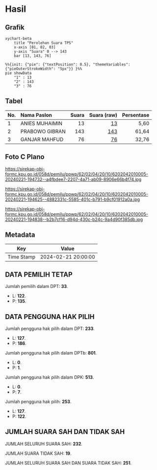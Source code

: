 # Hasil

## Grafik

```mermaid
xychart-beta
    title "Perolehan Suara TPS"
    x-axis [01, 02, 03]
    y-axis "Suara" 0 --> 143
    bar [13, 143, 76]
```

```mermaid
%%{init: {"pie": {"textPosition": 0.5}, "themeVariables": {"pieOuterStrokeWidth": "5px"}} }%%
pie showData
    "1" : 13
    "2" : 143
    "3" : 76
```

## Tabel

| No. | Nama Paslon    | Suara | Suara (raw) | Persentase |
|:--- |:-------------- | -----:| -----------:| ----------:|
| 1   | ANIES MUHAIMIN | 13    | [13][p-1]   | 5,60       |
| 2   | PRABOWO GIBRAN | 143   | [143][p-2]  | 61,64      |
| 3   | GANJAR MAHFUD  | 76    | [76][p-3]   | 32,76      |


[p-1]: https://github.com/gigit-pemilu/pemilu-2024-62-kalimantan-tengah/blob/main/pilpres/hitung-suara/sub/62-kalimantan-tengah/sub/02-kotawaringin-timur/sub/04-parenggean/sub/2010-mekar-jaya/sub/005-tps/sub/paslon-1.txt
[p-2]: https://github.com/gigit-pemilu/pemilu-2024-62-kalimantan-tengah/blob/main/pilpres/hitung-suara/sub/62-kalimantan-tengah/sub/02-kotawaringin-timur/sub/04-parenggean/sub/2010-mekar-jaya/sub/005-tps/sub/paslon-2.txt
[p-3]: https://github.com/gigit-pemilu/pemilu-2024-62-kalimantan-tengah/blob/main/pilpres/hitung-suara/sub/62-kalimantan-tengah/sub/02-kotawaringin-timur/sub/04-parenggean/sub/2010-mekar-jaya/sub/005-tps/sub/paslon-3.txt

## Foto C Plano

https://sirekap-obj-formc.kpu.go.id/058d/pemilu/ppwp/62/02/04/20/10/6202042010005-20240221-194732--a4fbdee7-2207-4a71-ab09-8906e66b4f74.jpg

https://sirekap-obj-formc.kpu.go.id/058d/pemilu/ppwp/62/02/04/20/10/6202042010005-20240221-194625--4882331c-5585-401c-b791-b9cf01912a0a.jpg

https://sirekap-obj-formc.kpu.go.id/058d/pemilu/ppwp/62/02/04/20/10/6202042010005-20240221-194838--b2b7cf16-d94d-430c-b24c-9a4d90f385db.jpg


## Metadata

| Key        | Value               |
| ---------- | ------------------- |
| Time Stamp | 2024-02-21 20:00:00 |


## DATA PEMILIH TETAP

Jumlah pemilih dalam DPT: **33**.
 * L: **122**.
 * P: **135**.

## DATA PENGGUNA HAK PILIH

Jumlah pengguna hak pilih dalam DPT: **233**.
 * L: **127**.
 * P: **186**.

Jumlah pengguna hak pilih dalam DPTb: **801**.
 * L: **0**.
 * P: **1**.

Jumlah pengguna hak pilih dalam DPK: **513**.
 * L: **0**.
 * P: **7**.

Jumlah pengguna hak pilih: **253**.
 * L: **127**.
 * P: **122**.

## JUMLAH SUARA SAH DAN TIDAK SAH

JUMLAH SELURUH SUARA SAH: **232**.

JUMLAH SUARA TIDAK SAH: **19**.

JUMLAH SELURUH SUARA SAH DAN SUARA TIDAK SAH: **251**.


